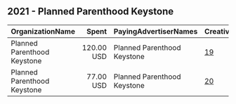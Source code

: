 ## 2021 - Planned Parenthood Keystone 
|OrganizationName|Spent|PayingAdvertiserNames|CreativeUrls|Impressions|Genders|AgeBrackets|CountryCodes|BillingAddresses|CandidateBallotInformation|
|:---|---:|:---|:---|---:|:---|:---|:---|:---|:---|
|Planned Parenthood Keystone|120.00 USD|Planned Parenthood Keystone|[19](https://www.snap.com/political-ads/asset/4742e15882873c8a73706c3a97427e1830745e104642f6492eda8b9faa568ee9?mediaType=mp4)|41,438||21-|united states|"610 Louis Drive, STE 300,Warminster,18974,US"||
|Planned Parenthood Keystone|77.00 USD|Planned Parenthood Keystone|[20](https://www.snap.com/political-ads/asset/efc0ce3f5c5ba8b1fb3f5969b227a2b0d85a872deb9dbe3953a8f6ceebbdc725?mediaType=mp4)|33,681||14-21|united states|"610 Louis Drive, STE 300,Warminster,18974,US"||
